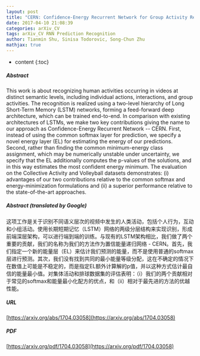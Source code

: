 ```yaml
---
layout: post
title: "CERN: Confidence-Energy Recurrent Network for Group Activity Recognition"
date: 2017-04-10 21:08:39
categories: arXiv_CV
tags: arXiv_CV RNN Prediction Recognition
author: Tianmin Shu, Sinisa Todorovic, Song-Chun Zhu
mathjax: true
---
```


* content
{:toc}

##### Abstract
This work is about recognizing human activities occurring in videos at distinct semantic levels, including individual actions, interactions, and group activities. The recognition is realized using a two-level hierarchy of Long Short-Term Memory (LSTM) networks, forming a feed-forward deep architecture, which can be trained end-to-end. In comparison with existing architectures of LSTMs, we make two key contributions giving the name to our approach as Confidence-Energy Recurrent Network -- CERN. First, instead of using the common softmax layer for prediction, we specify a novel energy layer (EL) for estimating the energy of our predictions. Second, rather than finding the common minimum-energy class assignment, which may be numerically unstable under uncertainty, we specify that the EL additionally computes the p-values of the solutions, and in this way estimates the most confident energy minimum. The evaluation on the Collective Activity and Volleyball datasets demonstrates: (i) advantages of our two contributions relative to the common softmax and energy-minimization formulations and (ii) a superior performance relative to the state-of-the-art approaches.

##### Abstract (translated by Google)
这项工作是关于识别不同语义层次的视频中发生的人类活动，包括个人行为，互动和小组活动。使用长期短期记忆（LSTM）网络的两级分层结构来实现识别，形成前端深层架构，可以进行端到端的训练。与现有的LSTM架构相比，我们做了两个重要的贡献，我们的名称为我们的方法作为置信能量递归网络 -  CERN。首先，我们指定一个新的能量层（EL）来估计我们预测的能量，而不是使用普通的softmax层进行预测。其次，我们没有找到共同的最小能量等级分配，这在不确定的情况下在数值上可能是不稳定的，而是指定EL额外计算解的p值，并以这种方式估计最自信的能量最小值。对集体活动和排球数据集的评估表明：（i）我们的两个贡献相对于常见的softmax和能量最小化配方的优点，和（ii）相对于最先进的方法的优越性能。

##### URL
[https://arxiv.org/abs/1704.03058](https://arxiv.org/abs/1704.03058)

##### PDF
[https://arxiv.org/pdf/1704.03058](https://arxiv.org/pdf/1704.03058)

